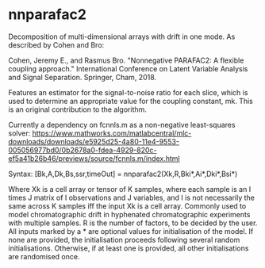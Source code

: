 # nnparafac2
Decomposition of multi-dimensional arrays with drift in one mode. As described by Cohen and Bro:

Cohen, Jeremy E., and Rasmus Bro. "Nonnegative PARAFAC2: A flexible coupling approach." International Conference on Latent Variable Analysis and Signal Separation. Springer, Cham, 2018.

Features an estimator for the signal-to-noise ratio for each slice, which is used to determine an appropriate value for the coupling constant, mk. This is an original contribution to the algorithm.

Currently a dependency on fcnnls.m as a non-negative least-squares solver: https://www.mathworks.com/matlabcentral/mlc-downloads/downloads/e5925d25-4a80-11e4-9553-005056977bd0/0b2678a0-fdea-4929-820c-ef5a41b26b46/previews/source/fcnnls.m/index.html 

Syntax:
[Bk,A,Dk,Bs,ssr,timeOut] = nnparafac2(Xk,R,Bki*,Ai*,Dki*,Bsi*)

Where Xk is a cell array or tensor of K samples, where each sample is an I times J matrix of I observations and J variables, and I is not necessarily the same across K samples iff the input Xk is a cell array. Commonly used to model chromatographic drift in hyphenated chromatographic experiments with multiple samples. R is the number of factors, to be decided by the user. All inputs marked by a * are optional values for initialisation of the model. If none are provided, the initialisation proceeds following several random initialisations. Otherwise, if at least one is provided, all other initialisations are randomised once.
